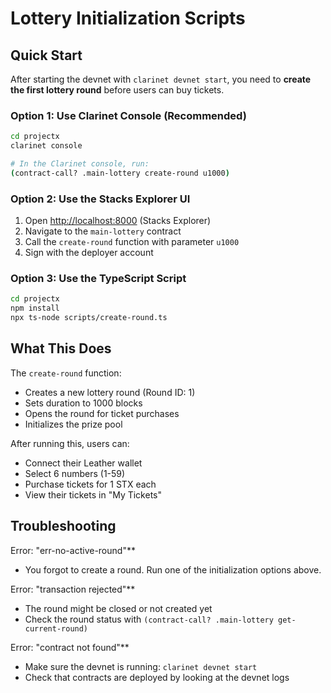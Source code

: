 # Lottery Initialization Scripts

## Quick Start

After starting the devnet with `clarinet devnet start`, you need to **create the first lottery round** before users can buy tickets.

### Option 1: Use Clarinet Console (Recommended)

```bash
cd projectx
clarinet console

# In the Clarinet console, run:
(contract-call? .main-lottery create-round u1000)
```

### Option 2: Use the Stacks Explorer UI

1. Open <http://localhost:8000> (Stacks Explorer)
2. Navigate to the `main-lottery` contract
3. Call the `create-round` function with parameter `u1000`
4. Sign with the deployer account

### Option 3: Use the TypeScript Script

```bash
cd projectx
npm install
npx ts-node scripts/create-round.ts
```

## What This Does

The `create-round` function:

- Creates a new lottery round (Round ID: 1)
- Sets duration to 1000 blocks
- Opens the round for ticket purchases
- Initializes the prize pool

After running this, users can:

- Connect their Leather wallet
- Select 6 numbers (1-59)
- Purchase tickets for 1 STX each
- View their tickets in "My Tickets"

## Troubleshooting

Error: "err-no-active-round"**

- You forgot to create a round. Run one of the initialization options above.

Error: "transaction rejected"**

- The round might be closed or not created yet
- Check the round status with `(contract-call? .main-lottery get-current-round)`

Error: "contract not found"**

- Make sure the devnet is running: `clarinet devnet start`
- Check that contracts are deployed by looking at the devnet logs
